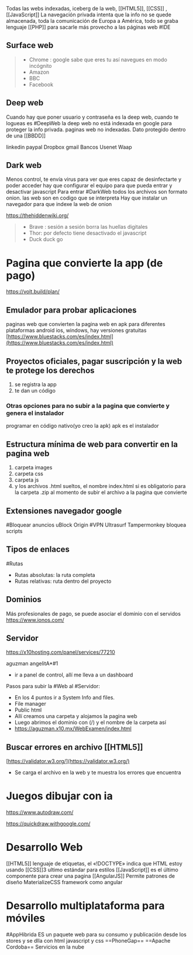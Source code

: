 Todas las webs indexadas, iceberg de la web, [[HTML5]], [[CSS]] , [[JavaScript]]
La navegación privada intenta que la info no se quede almacenada, toda la comunicación de Europa a América, todo se graba
lenguaje [[PHP]] para sacarle más provecho a las páginas web
#IDE 

## Surface web

>- Chrome : google sabe que eres tu así navegues en modo incógnito
>- Amazon
>- BBC
>- Facebook

## Deep web

Cuando hay que poner usuario y contraseña es la deep web, cuando te logueas es #DeepWeb la deep web no está indexada en google para proteger la info privada. 
paginas web no indexadas. 
Dato protegido dentro de una [[BBDD]]

linkedin
paypal
Dropbox
gmail
Bancos
Usenet
Waap

## Dark web

Menos control, te envía virus para ver que eres capaz de desinfectarte y poder acceder
hay que configurar el equipo para que pueda entrar y desactivar javascript
Para entrar #DarkWeb todos los archivos son formato onion. 
las web son en codigo que se interpreta
Hay que instalar un navegador para que indexe la web de onion


https://thehiddenwiki.org/

>- Brave : sesión a sesión borra las huellas digitales
>- Thor: por defecto tiene desactivado el javascript
>- Duck duck go


# Pagina que convierte la app (de pago)
https://volt.build/plan/

## Emulador para probar aplicaciones
paginas web que convierten la pagina web en apk para diferentes plataformas android ios, windows, hay versiones gratuitas 
[https://www.bluestacks.com/es/index.html](https://www.bluestacks.com/es/index.html)

## Proyectos oficiales, pagar suscripción y la web te protege los derechos

1. se registra la app
2. te dan un código

### Otras opciones para no subir a la pagina que convierte y genera el instalador
programar en código nativo(yo creo la apk)
apk es el instalador

## Estructura mínima de web para convertir en la pagina web

1. carpeta images
2. carpeta css
3. carpeta js
4. y los archivos .html sueltos, el nombre index.html si es obligatorio para la carpeta .zip al momento de subir el archivo a la pagina que convierte

## Extensiones navegador google
#Bloquear anuncios  uBlock Origin
#VPN Ultrasurf
Tampermonkey bloquea scripts

## Tipos de enlaces
#Rutas 
- Rutas absolutas: la ruta completa
- Rutas relativas: ruta dentro del proyecto

## Dominios
Más profesionales de pago, se puede asociar el dominio con el servidos
https://www.ionos.com/


## Servidor
https://x10hosting.com/panel/services/77210

aguzman
angelitA*#1

- ir a panel de control, allí me lleva a un dashboard

Pasos para subir la #Web al #Servidor:
-  En los 4 puntos ir a System Info and files.
-  File manager
- Public html
- Allí creamos una carpeta y alojamos la pagina web
- Luego abrimos el dominio con (/) y el nombre de la carpeta así
- https://aguzman.x10.mx/WebExamen/index.html


## Buscar errores en archivo [[HTML5]]

[https://validator.w3.org/](https://validator.w3.org/)

- Se carga el archivo en la web y te muestra los errores que encuentra


# Juegos dibujar con ia
https://www.autodraw.com/

https://quickdraw.withgoogle.com/



# Desarrollo Web
[[HTML5]]  lenguaje de etiquetas, el «!DOCTYPE» indica que HTML estoy usando
[[CSS]]3 ultimo estándar para estilos
[[JavaScript]] es el último componente para crear una pagina
[[AngularJS]]  Permite patrones de diseño
MaterializeCSS framework como angular

# Desarrollo multiplataforma para móviles
#AppHibrida ES un paquete web para su consumo y publicación desde los stores y se dlla con html javascript y css
==PhoneGap==
==Apache Cordoba== Servicios en la nube

